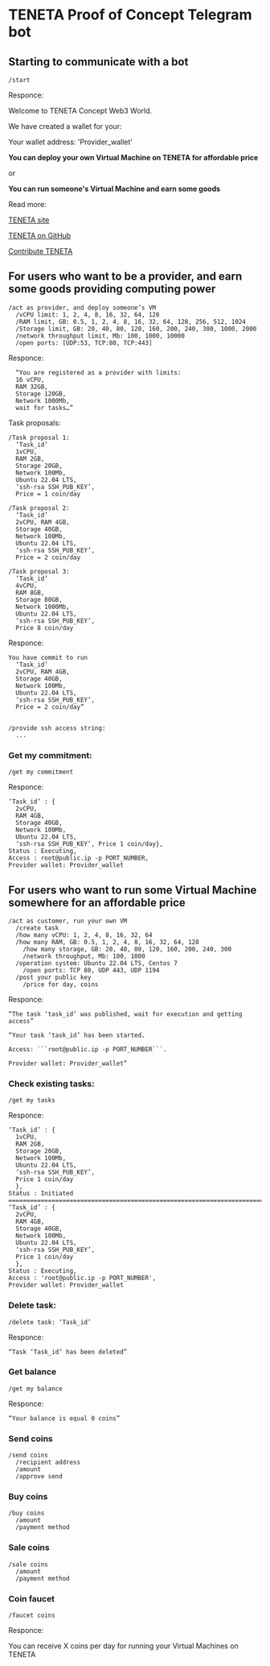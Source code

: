 # TENETA Proof of Concept Telegram bot

## Starting to communicate with a bot

```
/start
```

Responce:


Welcome to TENETA Concept Web3 World.

We have created a wallet for your:

Your wallet address: 'Provider_wallet'

**You can deploy your own Virtual Machine on TENETA for affordable price**

or

**You can run someone's Virtual Machine and earn some goods**


Read more:

[TENETA site](https://teneta.io)

[TENETA on GitHub](https://github.com/teneta-io)

[Contribute TENETA](mailto:join@teneta.io)


## For users who want to be a provider, and earn some goods providing computing power

```
/act as provider, and deploy someone’s VM
  /vCPU limit: 1, 2, 4, 8, 16, 32, 64, 128
  /RAM limit, GB: 0.5, 1, 2, 4, 8, 16, 32, 64, 128, 256, 512, 1024
  /Storage limit, GB: 20, 40, 80, 120, 160, 200, 240, 300, 1000, 2000
  /network throughput limit, Mb: 100, 1000, 10000
  /open ports: [UDP:53, TCP:80, TCP:443]
```

Responce:

```
  “You are registered as a provider with limits:
  16 vCPU,
  RAM 32GB,
  Storage 120GB,
  Network 1000Mb,
  wait for tasks…”

```
Task proposals:
```
/Task proposal 1:
  ‘Task_id’
  1vCPU,
  RAM 2GB,
  Storage 20GB,
  Network 100Mb,
  Ubuntu 22.04 LTS,
  ‘ssh-rsa SSH_PUB_KEY’,
  Price = 1 coin/day

/Task proposal 2:
  ‘Task_id’
  2vCPU, RAM 4GB,
  Storage 40GB,
  Network 100Mb,
  Ubuntu 22.04 LTS,
  ‘ssh-rsa SSH_PUB_KEY’,
  Price = 2 coin/day

/Task proposal 3:
  ‘Task_id’
  4vCPU,
  RAM 8GB,
  Storage 80GB,
  Network 1000Mb,
  Ubuntu 22.04 LTS,
  ‘ssh-rsa SSH_PUB_KEY’,
  Price 8 coin/day
```
Responce:
```
You have commit to run
  ‘Task_id’
  2vCPU, RAM 4GB,
  Storage 40GB,
  Network 100Mb,
  Ubuntu 22.04 LTS,
  ‘ssh-rsa SSH_PUB_KEY’,
  Price = 2 coin/day”


/provide ssh access string:
  ...
```

### Get my commitment:

```
/get my commitment
```

Responce:

```
‘Task_id’ : {
  2vCPU,
  RAM 4GB,
  Storage 40GB,
  Network 100Mb,
  Ubuntu 22.04 LTS,
  ‘ssh-rsa SSH_PUB_KEY’, Price 1 coin/day},
Status : Executing,
Access : root@public.ip -p PORT_NUMBER,
Provider wallet: Provider_wallet
```

## For users who want to run some Virtual Machine somewhere for an affordable price

```
/act as customer, run your own VM
  /create task
  /how many vCPU: 1, 2, 4, 8, 16, 32, 64
  /how many RAM, GB: 0.5, 1, 2, 4, 8, 16, 32, 64, 128
	/how many storage, GB: 20, 40, 80, 120, 160, 200, 240, 300
	/network throughput, Mb: 100, 1000		
  /operation system: Ubuntu 22.04 LTS, Centos 7
	/open ports: TCP 80, UDP 443, UDP 1194
  /post your public key
	/price for day, coins
```

Responce:

```
“The task ‘task_id’ was published, wait for execution and getting access”

“Your task ‘task_id’ has been started.

Access: ```root@public.ip -p PORT_NUMBER```.

Provider wallet: Provider_wallet”
```

### Check existing tasks:

```
/get my tasks
```
Responce:
```
‘Task_id’ : {
  1vCPU,
  RAM 2GB,
  Storage 20GB,
  Network 100Mb,
  Ubuntu 22.04 LTS,
  ‘ssh-rsa SSH_PUB_KEY’,
  Price 1 coin/day
  },
Status : Initiated
================================================================================
‘Task_id’ : {
  2vCPU,
  RAM 4GB,
  Storage 40GB,
  Network 100Mb,
  Ubuntu 22.04 LTS,
  ‘ssh-rsa SSH_PUB_KEY’,
  Price 1 coin/day
  },
Status : Executing,
Access : 'root@public.ip -p PORT_NUMBER',
Provider wallet: Provider_wallet
```

### Delete task:

```
/delete task: ‘Task_id’
```

Responce:

```
“Task ‘Task_id’ has been deleted”
```

### Get balance

```
/get my balance
```
Responce:
```
“Your balance is equal 0 coins”
```

### Send coins

```
/send coins
  /recipient address
  /amount
  /approve send
```

### Buy coins

```
/buy coins
  /amount
  /payment method
```

### Sale coins

```
/sale coins
  /amount
  /payment method  
```

### Coin faucet

```
/faucet coins
```

Responce:

You can receive X coins per day for running your Virtual Machines on TENETA
